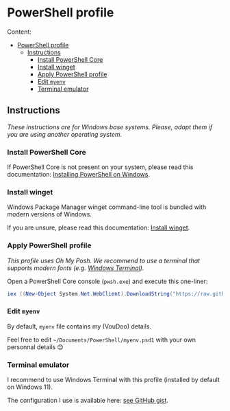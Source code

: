 # PowerShell profile

Content:

- [PowerShell profile](#powershell-profile)
  - [Instructions](#instructions)
    - [Install PowerShell Core](#install-powershell-core)
    - [Install winget](#install-winget)
    - [Apply PowerShell profile](#apply-powershell-profile)
    - [Edit `myenv`](#edit-myenv)
    - [Terminal emulator](#terminal-emulator)

## Instructions

_These instructions are for Windows base systems._
_Please, adapt them if you are using another operating system._

### Install PowerShell Core

If PowerShell Core is not present on your system, please read this documentation:
[Installing PowerShell on Windows](https://docs.microsoft.com/en-us/powershell/scripting/install/installing-powershell-on-windows).

### Install winget

Windows Package Manager winget command-line tool is bundled with modern versions of Windows.

If you are unsure, please read this documentation:
[Install winget](https://docs.microsoft.com/en-us/windows/package-manager/winget/#install-winget).

### Apply PowerShell profile

_This profile uses Oh My Posh._
_We recommend to use a terminal that supports modern fonts (e.g. [Windows Terminal](https://github.com/microsoft/terminal))._

Open a PowerShell Core console (`pwsh.exe`) and execute this one-liner:

  ```ps1
  iex ((New-Object System.Net.WebClient).DownloadString("https://raw.githubusercontent.com/VouDoo/powershell-profile/main/install.ps1"))
  ```

### Edit `myenv`

By default, `myenv` file contains my (VouDoo) details.

Feel free to edit `~/Documents/PowerShell/myenv.psd1` with your own personnal details 😊

### Terminal emulator

I recommend to use Windows Terminal with this profile (installed by default on Windows 11).

The configuration I use is available here: [see GitHub gist](https://gist.github.com/VouDoo/23b9a5c70caa771071053ae9e469b0d4).
